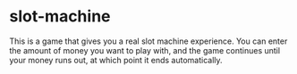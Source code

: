# slot-machine
This is a game that gives you a real slot machine experience. You can enter the amount of money you want to play with, and the game continues until your money runs out, at which point it ends automatically.
